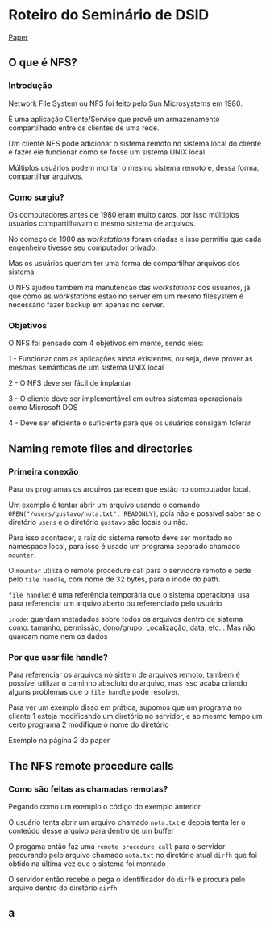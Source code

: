 # Roteiro do Seminário de DSID

[Paper](https://pdos.csail.mit.edu/archive/6.824-2006/papers/nfs033.pdf)

## O que é NFS?

### Introdução

Network File System ou NFS foi feito pelo Sun Microsystems em 1980.

É uma aplicação Cliente/Serviço que provê um armazenamento compartilhado entre os clientes de uma rede.

Um cliente NFS pode adicionar o sistema remoto no sistema local do cliente e fazer ele funcionar como se fosse um sistema UNIX local.

Múltiplos usuários podem montar o mesmo sistema remoto e, dessa forma, compartilhar arquivos.

### Como surgiu?

Os computadores antes de 1980 eram muito caros, por isso múltiplos usuários compartilhavam o mesmo sistema de arquivos.

No começo de 1980 as *workstations* foram criadas e isso permitiu que cada engenheiro tivesse seu computador privado.

Mas os usuários queriam ter uma forma de compartilhar arquivos dos sistema

O NFS ajudou também na manutenção das *workstations* dos usuários, já que como as *workstations* estão no server em um mesmo filesystem é necessário fazer backup em apenas no server.

### Objetivos

O NFS foi pensado com 4 objetivos em mente, sendo eles:

1 - Funcionar com as aplicações ainda existentes, ou seja, deve prover as mesmas semânticas de um sistema UNIX local

2 - O NFS deve ser fácil de implantar

3 - O cliente deve ser implementável em outros sistemas operacionais como Microsoft DOS

4 - Deve ser eficiente o suficiente para que os usuários consigam tolerar

## Naming remote files and directories

### Primeira conexão

Para os programas os arquivos parecem que estão no computador local.

Um exemplo é tentar abrir um arquivo usando o comando `OPEN("/users/gustavo/nota.txt", READONLY)`, pois não é possível saber se o diretório `users` e o diretório `gustavo` são locais ou não.

Para isso acontecer, a raiz do sistema remoto deve ser montado no namespace local, para isso é usado um programa separado chamado `mounter`.

O `mounter` utiliza o remote procedure call para o servidore remoto e pede pelo `file handle`, com nome de 32 bytes, para o inode do path.

`file handle`: é uma referência temporária que o sistema operacional usa para referenciar um arquivo aberto ou referenciado pelo usuário

`inode`: guardam metadados sobre todos os arquivos dentro de sistema como: tamanho, permissão, dono/grupo, Localização, data, etc... Mas não guardam nome nem os dados

### Por que usar file handle?

Para referenciar os arquivos no sistem de arquivos remoto, também é possível utilizar o caminho absoluto do arquivo, mas isso acaba criando alguns problemas que o `file handle` pode resolver.

Para ver um exemplo disso em prática, supomos que um programa no cliente 1 esteja modificando um diretório no servidor, e ao mesmo tempo um certo programa 2 modifique o nome do diretório 

Exemplo na página 2 do paper

## The NFS remote procedure calls

### Como são feitas as chamadas remotas?

Pegando como um exemplo o código do exemplo anterior

O usuário tenta abrir um arquivo chamado `nota.txt` e depois tenta ler o conteúdo desse arquivo para dentro de um buffer

O progama então faz uma `remote procedure call` para o servidor procurando pelo arquivo chamado `nota.txt` no diretório atual `dirfh` que foi obtido na última vez que o sistema foi montado

O servidor então recebe o pega o identificador do `dirfh` e procura pelo arquivo dentro do diretório `dirfh`


## a

